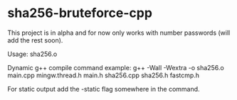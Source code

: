 # sha256-bruteforce-cpp
This project is in alpha and for now only works with number passwords (will add the rest soon).

Usage: sha256.o <hash> <threads>

Dynamic g++ compile command example: g++ -Wall -Wextra -o sha256.o main.cpp mingw.thread.h main.h sha256.cpp sha256.h fastcmp.h

For static output add the -static flag somewhere in the command.
